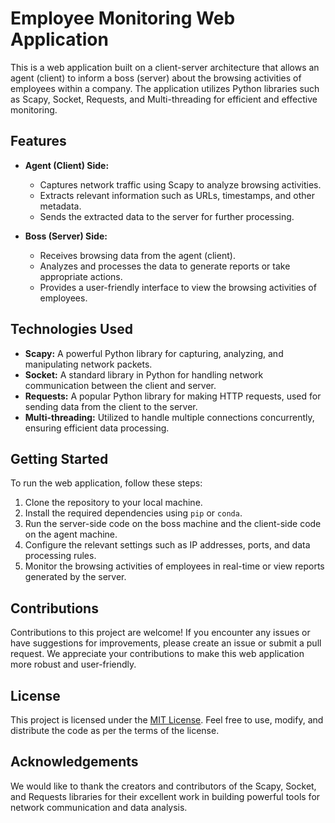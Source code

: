 # Employee Monitoring Web Application

This is a web application built on a client-server architecture that allows an agent (client) to inform a boss (server) about the browsing activities of employees within a company. The application utilizes Python libraries such as Scapy, Socket, Requests, and Multi-threading for efficient and effective monitoring.

## Features

- **Agent (Client) Side:**
  - Captures network traffic using Scapy to analyze browsing activities.
  - Extracts relevant information such as URLs, timestamps, and other metadata.
  - Sends the extracted data to the server for further processing.

- **Boss (Server) Side:**
  - Receives browsing data from the agent (client).
  - Analyzes and processes the data to generate reports or take appropriate actions.
  - Provides a user-friendly interface to view the browsing activities of employees.

## Technologies Used

- **Scapy:** A powerful Python library for capturing, analyzing, and manipulating network packets.
- **Socket:** A standard library in Python for handling network communication between the client and server.
- **Requests:** A popular Python library for making HTTP requests, used for sending data from the client to the server.
- **Multi-threading:** Utilized to handle multiple connections concurrently, ensuring efficient data processing.

## Getting Started

To run the web application, follow these steps:

1. Clone the repository to your local machine.
2. Install the required dependencies using `pip` or `conda`.
3. Run the server-side code on the boss machine and the client-side code on the agent machine.
4. Configure the relevant settings such as IP addresses, ports, and data processing rules.
5. Monitor the browsing activities of employees in real-time or view reports generated by the server.

## Contributions

Contributions to this project are welcome! If you encounter any issues or have suggestions for improvements, please create an issue or submit a pull request. We appreciate your contributions to make this web application more robust and user-friendly.

## License

This project is licensed under the [MIT License](LICENSE). Feel free to use, modify, and distribute the code as per the terms of the license.

## Acknowledgements

We would like to thank the creators and contributors of the Scapy, Socket, and Requests libraries for their excellent work in building powerful tools for network communication and data analysis.
